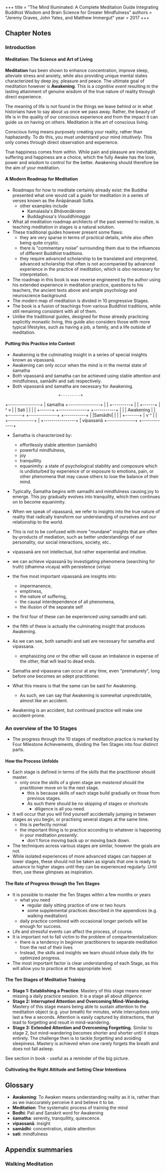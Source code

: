 +++
title = "The Mind Illuminated: A Complete Meditation Guide Integrating Buddhist Wisdom and Brain Science for Greater Mindfulness"
authors = "Jeremy Graves, John Yates, and Matthew Immergut"
year = 2017
+++

## Chapter Notes

### Introduction

#### Meditation: The Science and Art of Living

**Meditation** has been shown to enhance concentration, improve sleep, alleviate
stress and anxiety, while also providing unique mental states characterized by
deep joy, pleasure and peace. The ultimate goal of meditation however is
**Awakening**. This is a _cognitive event_ resulting in the lasting attainment
of genuine wisdom of the true nature of reality through direct experience.

The meaning of life is not found in the things we leave behind or in what
historians have to say about us once we pass away. Rather, the beauty of life is
in the quality of our conscious experience and from the impact it can guide us
on having on others. Meditation is the art of conscious living.

Conscious living means purposely creating your reality, rather than haphazardly.
To do this, you must understand your mind _intuitively_. This only comes through
direct observation and experience.

True happiness comes from within. While pain and pleasure are inevitable,
suffering and happiness are a choice, which the fully Awake has the love, power
and wisdom to control for the better. Awakening should therefore be the aim of
your meditation.

#### A Modern Roadmap for Meditation

- Roadmaps for how to meditate certainly already exist: the Buddha presented
  what one would call a guide for meditation in a series of verses known as the
  Ānāpānasati Sutta.
  - other examples include
    - Kamalasila's _Bhāvanākrama_
    - Buddaghosa's _Visuddhimagga_
- What all meditation roadmap architects of the past seemed to realize, is
  teaching meditation in stages is a natural solution.
- These traditional guides however present some flaws:
  - they are very sparse in terms of practical details, while also often being
    quite cryptic.
  - there is "commentary noise" surrounding them due to the influences of
    different Buddhist traditions.
  - they require advanced scholarship to be translated and interpreted, advanced
    scholarship that often is not accompanied by advanced experience in the
    practice of meditation, which is _also_ necessary for interpretation.
- The roadmap in this book is was reverse engineered by the author using his
  extended experience in meditation practice, questions to his teachers, the
  ancient texts above and ample psychology and neuroscience background.
- The modern map of meditation is divided in 10 progressive Stages.
- The book is a fusion of teachings from various Buddhist traditions, while
  still remaining consistent with all of them.
- Unlike the traditional guides, designed for those already practicing
  explicitly monastic living, this guide also considers those with more typical
  lifestyles, such as having a job, a family, and a life outside of meditation.

#### Putting this Practice into Context

- Awakening is the culminating insight in a series of special insights known as
  vipassanā.
- Awakening can only occur when the mind is in the mental state of śamatha
- Both vipassanā and śamatha can be achieved using stable attention and
  mindfulness, samādhi and sati respectively.
- Both vipassanā and śamatha are necessary for Awakening.

<!-- prettier-ignore-start -->
                            +---------+
 +----------------+         | śamatha +----------------+
 |                |         +---------+                |
 |    +------+    |              ^                     v
 |    | Sati |    |              |
 |    +------+    +--------------+               +-----------+
 |                |                              | Awakening |
 |    +-------+   +--------------+               +-----------+
 |    |Samādhi|   |              |
 |    +-------+   |              v                     ^
 |                |       +-------------+              |
 +----------------+       |  vipassanā  +--------------+
                          +-------------+
<!-- prettier-ignore-end -->

- Śamatha is characterized by:
  - effortlessly stable attention (samādhi)
  - powerful mindfulness,
  - joy
  - tranquillity
  - equanimity: a state of psychological stability and composure which is
    undisturbed by experience of or exposure to emotions, pain, or other
    phenomena that may cause others to lose the balance of their mind.
- Typically, Śamatha begins with samadhi and mindfulness causing joy to emerge.
  This joy gradually evolves into tranquility, which then continues on to become
  equanimity.

- When we speak of vipassanā, we refer to insights into the true nature of
  reality that radically transform our understanding of ourselves and our
  relationship to the world.
- This is not to be confused with more "mundane" insights that are often
  by-products of mediation, such as better understandings of our personality,
  our social interactions, society, etc..
- vipassanā are not intellectual, but rather experiential and intuitive.
- we can achieve vipassanā by investigating phenomena (searching for truth)
  (dhamma vicaya) with persistence (viriya)
- the five most important vipassanā are insights into:
  - impermanence,
  - emptiness,
  - the nature of suffering,
  - the causal interdependence of all phenomena,
  - the illusion of the separate self
- the first four of these can be experienced using samadhi and sati.
- the fifth of these is actually the culminating insight that produces
  Awakening.

- As we can see, both samadhi and sati are necessary for samatha and vipassana.

  - emphasizing one or the other will cause an imbalance in expense of the
    other, that will lead to dead ends.

- Samatha and vipassana can occur at any time, even "prematurely", long before
  one becomes an adept practitioner.
- What this means is that the same can be said for Awakening.
  - As such, we can say that Awakening is somewhat unpredictable, almost like an
    accident.
- Awakening is an accident, but continued practice will make one accident-prone.

### An overview of the 10 Stages

- The progress through the 10 stages of meditation practice is marked by Four
  Milestone Achievements, dividing the Ten Stages into four distinct parts.

#### How the Process Unfolds

- Each stage is defined in terms of the skills that the practitioner should
  master.
  - only once the skills of a given stage are _mastered_ should the practitioner
    move on to the next stage.
    - this is because skills of each stage build gradually on those from
      previous stages.
    - As such there should be no skipping of stages or shortcuts
      - diligence is all you need.
- It will occur that you will find yourself accidentally jumping in between
  stages as you begin, or practising several stages at the same time.
  - this is perfectly normal
  - the important thing is to practice according to whatever is happening in
    your meditation _presently_.
    - don't force moving back up or moving back down.
- The techniques across various stages are similar, however the goals are not.
- While isolated experiences of more advanced stages can happen at lower stages,
  these should not be taken as signals that one is ready to advance to higher
  stages until they can be experienced regularly. Until then, use these glimpses
  as inspiration.

#### The Rate of Progress through the Ten Stages

- It is possible to master the Ten Stages within a few months or years
  - what you need
    - regular daily sitting practice of one or two hours
    - some supplemental practices described in the appendices (e.g. walking
      meditation)
  - daily practice combined with occasional longer periods will be enough for
    success.
- Life and stressful events can affect the process, of course.
- It is important not to fall victim to the problem of compartmentalization:
  - there is a tendency in beginner practitioners to separate meditation from
    the rest of their lives
  - Instead, the skills and insights we learn should infuse daily life for
    optimized progress.
- The most important factor is clear understanding of each Stage, as this will
  allow you to practice at the appropriate level.

#### The Ten Stages of Meditative Training

- **Stage 1: Establishing a Practice**. Mastery of this stage means never
  missing a daily practice session. It is a stage all about _diligence_.
- **Stage 2: Interrupted Attention and Overcoming Mind-Wandering.** Mastery of
  this stage means being able to sustain attention to the meditation object
  (e.g. your breath) for minutes, while interruptions only last a few a seconds.
  Attention is easily captured by distractions, that lead to forgetting and
  result in mind-wandering.
- **Stage 3: Extended Attention and Overcoming Forgetting.** Similar to stage 2,
  but mind-wandering becomes shorter and shorter until it stops entirely. The
  challenge then is to tackle _forgetting_ and avoiding sleepiness. Mastery is
  achieved when one rarely forgets the breath and does not fall asleep.

See section in book - useful as a reminder of the big picture.

#### Cultivating the Right Attitude and Setting Clear Intentions

## Glossary

- **Awakening**: To Awaken means understanding reality as it is, rather than as
  we inaccurately perceive it and believe it to be.
- **Meditation**: The systematic process of training the mind
- **Bodhi**: Pali and Sanskrit word for Awakening
- **śamatha**: serenity, tranquillity, quiescence.
- **vipassanā**: insight
- **samādhi**: concentration, stable attention
- **sati**: mindfulness

## Appendix summaries

### Walking Meditation
